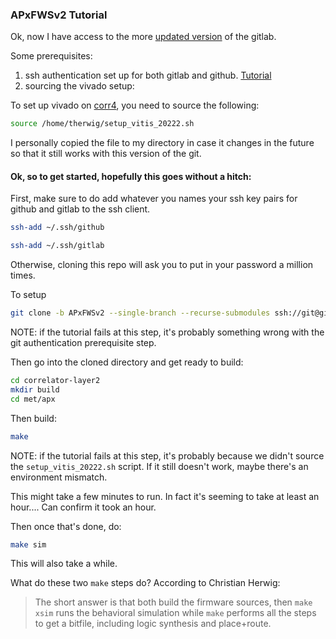 ### APxFWSv2 Tutorial
Ok, now I have access to the more [updated version](https://gitlab.cern.ch/cms-cactus/phase2/firmware/correlator-layer2/-/tree/APxFWSv2/met/apx) of the gitlab. 

Some prerequisites:
1. ssh authentication set up for both gitlab and github. [Tutorial](/knowledge_base/git_ssh_auth.md)
2. sourcing the vivado setup:

To set up vivado on [corr4](/knowledge_base/Correlator4.md), you need to source the following:
```sh
source /home/therwig/setup_vitis_20222.sh
```

I personally copied the file to my directory in case it changes in the future so that it still works with this version of the git.

#### Ok, so to get started, hopefully this goes without a hitch:

First, make sure to do add whatever you names your ssh key pairs for github and gitlab to the ssh client.
```sh
ssh-add ~/.ssh/github
```

```bash
ssh-add ~/.ssh/gitlab
```

Otherwise, cloning this repo will ask you to put in your password a million times.

To setup
```bash
git clone -b APxFWSv2 --single-branch --recurse-submodules ssh://git@gitlab.cern.ch:7999/cms-cactus/phase2/firmware/correlator-layer2.git
```
NOTE: if the tutorial fails at this step, it's probably something wrong with the git authentication prerequisite step.

Then go into the cloned directory and get ready to build:
```bash
cd correlator-layer2
mkdir build
cd met/apx
```

Then build:
```bash
make
```
NOTE: if the tutorial fails at this step, it's probably because we didn't source the `setup_vitis_20222.sh` script. If it still doesn't work, maybe there's an environment mismatch.

This might take a few minutes to run. In fact it's seeming to take at least an hour....
Can confirm it took an hour.

Then once that's done, do:
```sh
make sim
```
This will also take a while.

What do these two `make` steps do? According to Christian Herwig:

> The short answer is that both build the firmware sources, then `make xsim` runs the behavioral simulation while `make` performs all the steps to get a bitfile, including logic synthesis and place+route.






